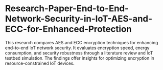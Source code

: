 # Research-Paper-End-to-End-Network-Security-in-IoT-AES-and-ECC-for-Enhanced-Protection
This research compares AES and ECC encryption techniques for enhancing end-to-end IoT network security. It evaluates encryption speed, energy consumption, and security robustness through a literature review and IoT testbed simulation. The findings offer insights for optimizing encryption in resource-constrained IoT devices.
